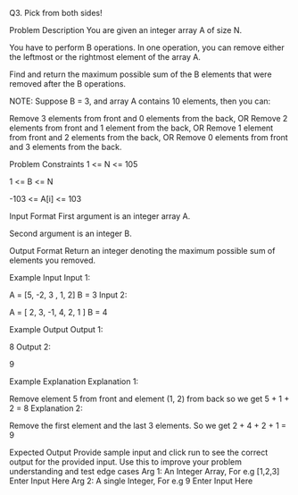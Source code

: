 Q3. Pick from both sides!

Problem Description
You are given an integer array A of size N.

You have to perform B operations. In one operation, you can remove either the leftmost or the rightmost element of the array A.

Find and return the maximum possible sum of the B elements that were removed after the B operations.

NOTE: Suppose B = 3, and array A contains 10 elements, then you can:

Remove 3 elements from front and 0 elements from the back, OR
Remove 2 elements from front and 1 element from the back, OR
Remove 1 element from front and 2 elements from the back, OR
Remove 0 elements from front and 3 elements from the back.


Problem Constraints
1 <= N <= 105

1 <= B <= N

-103 <= A[i] <= 103



Input Format
First argument is an integer array A.

Second argument is an integer B.



Output Format
Return an integer denoting the maximum possible sum of elements you removed.



Example Input
Input 1:

 A = [5, -2, 3 , 1, 2]
 B = 3
Input 2:

 A = [ 2, 3, -1, 4, 2, 1 ]
 B = 4


Example Output
Output 1:

 8
Output 2:

 9


Example Explanation
Explanation 1:

 Remove element 5 from front and element (1, 2) from back so we get 5 + 1 + 2 = 8
Explanation 2:

 Remove the first element and the last 3 elements. So we get 2 + 4 + 2 + 1 = 9



Expected Output
Provide sample input and click run to see the correct output for the provided input. Use this to improve your problem understanding and test edge cases
Arg 1: An Integer Array, For e.g [1,2,3]
Enter Input Here
Arg 2: A single Integer, For e.g 9
Enter Input Here
